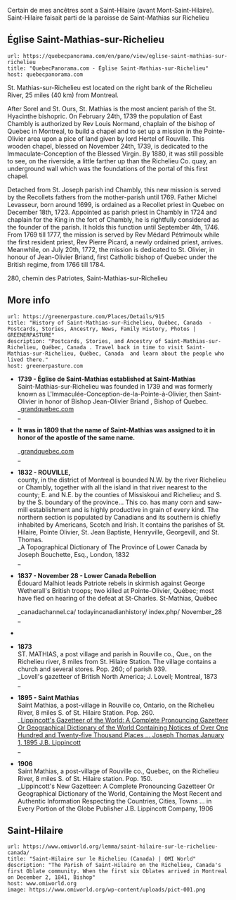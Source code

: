 Certain de mes ancêtres sont a Saint-Hilaire (avant Mont-Saint-Hilaire).
Saint-Hilaire faisait parti de la paroisse de Saint-Mathias sur Richelieu

## Église Saint-Mathias-sur-Richelieu

```cardlink
url: https://quebecpanorama.com/en/pano/view/eglise-saint-mathias-sur-richelieu
title: "QuebecPanorama.com - Église Saint-Mathias-sur-Richelieu"
host: quebecpanorama.com
```

St. Mathias-sur-Richelieu est located on the right bank of the Richelieu River, 25 miles (40 km) from Montreal.

After Sorel and St. Ours, St. Mathias is the most ancient parish of the St. Hyacinthe bishopric. On February 24th, 1739 the population of East Chambly is authorized by Rev Louis Normand, chaplain of the bishop of Quebec in Montreal, to build a chapel and to set up a mission in the Pointe-Olivier area upon a pice of land given by lord Hertel of Rouville. This wooden chapel, blessed on November 24th, 1739, is dedicated to the Immaculate-Conception of the Blessed Virgin. By 1880, it was still possible to see, on the riverside, a little farther up than the Richelieu Co. quay, an underground wall which was the foundations of the portal of this first chapel.

Detached from St. Joseph parish ind Chambly, this new mission is served by the Recollets fathers from the mother-parish until 1769. Father Michel Levasseur, born around 1699, is ordained as a Recollet priest in Quebec on December 18th, 1723. Appointed as parish priest in Chambly in 1724 and chaplain for the King in the fort of Chambly, he is rightfully considered as the founder of the parish. It holds this function until September 4th, 1746. From 1769 till 1777, the mission is served by Rev Médard Pétrimoulx while the first resident priest, Rev Pierre Picard, a newly ordained priest, arrives. Meanwhile, on July 20th, 1772, the mission is dedicated to St. Olivier, in honour of Jean-Olivier Briand, first Catholic bishop of Quebec under the British regime, from 1766 till 1784.

280, chemin des Patriotes, Saint-Mathias-sur-Richelieu

## More info

```cardlink
url: https://greenerpasture.com/Places/Details/915
title: "History of Saint-Mathias-sur-Richelieu, Québec, Canada  - Postcards, Stories, Ancestry, News, Family History, Photos | GREENERPASTURE"
description: "Postcards, Stories, and Ancestry of Saint-Mathias-sur-Richelieu, Québec, Canada . Travel back in time to visit Saint-Mathias-sur-Richelieu, Québec, Canada  and learn about the people who lived there."
host: greenerpasture.com
```

- **1739 - Église de Saint-Mathias established at Saint-Mathias**   
    Saint-Mathias-sur-Richelieu was founded in 1739 and was formerly known as L'Immaculée-Conception-de-la-Pointe-à-Olivier, then Saint-Olivier in honor of Bishop Jean-Olivier Briand , Bishop of Quebec.  
    _[grandquebec.com](http://grandquebec.com/)  
    _
- **It was in 1809 that the name of Saint-Mathias was assigned to it in honor of the apostle of the same name.**  
      
    _[grandquebec.com](http://grandquebec.com/)  
    _
- **1832 - ROUVILLE,**   
    county, in the district of Montreal is bounded N.W. by the river Richelieu or Chambly, together with all the island in that river nearest to the county; E. and N.E. by the counties of Missiskoui and Richelieu; and S. by the S. boundary of the province... This co. has many corn and saw-mill establishment and is highly productive in grain of every kind. The northern section is populated by Canadians and its southern is chiefly inhabited by Americans, Scotch and Irish. It contains the parishes of St. Hilaire, Pointe Olivier, St. Jean Baptiste, Henryville, Georgevill, and St. Thomas.  
    _A Topographical Dictionary of The Province of Lower Canada by Joseph Bouchette, Esq., London, 1832  
    _
- **1837 - November 28 - Lower Canada Rebellion**   
    Êdouard Malhiot leads Patriote rebels in skirmish against George Wetherall's British troops; two killed at Pointe-Olivier, Québec; most have fled on hearing of the defeat at St-Charles. St-Mathias, Québec  
      
    _canadachannel.ca/ todayincanadianhistory/ index.php/ November_28  
    _
- 
- **1873**   
    ST. MATHIAS, a post village and parish in Rouville co., Que., on the Richelieu river, 8 miles from St. Hilaire Station. The village contains a church and several stores. Pop. 260; of parish 939.   
    _Lovell's gazetteer of British North America; J. Lovell; Montreal, 1873  
    _
- **1895 - Saint Mathias**   
    Saint Mathias, a post-village in Rouville co, Ontario, on the Richelieu River, 8 miles S. of St. Hilaire Station. Pop. 260.  
    _[Lippincott's Gazetteer of the World: A Complete Pronouncing Gazetteer Or Geographical Dictionary of the World Containing Notices of Over One Hundred and Twenty-five Thousand Places ... Joseph Thomas January 1, 1895 J.B. Lippincott](https://play.google.com/books/reader?id=FWBHAQAAMAAJ&printsec=frontcover&pg=GBS.PA3)  
    _
- **1906**   
    Saint Mathias, a post-village of Rouville co., Quebec, on the Richelieu River, 8 miles S. of St. Hilaire station. Pop. 150.  
    _Lippincott's New Gazetteer: A Complete Pronouncing Gazetteer Or Geographical Dictionary of the World, Containing the Most Recent and Authentic Information Respecting the Countries, Cities, Towns ... in Every Portion of the Globe Publisher J.B. Lippincott Company, 1906  

## Saint-Hilaire


```cardlink
url: https://www.omiworld.org/lemma/saint-hilaire-sur-le-richelieu-canada/
title: "Saint-Hilaire sur le Richelieu (Canada) | OMI World"
description: "The Parish of Saint-Hilaire on the Richelieu, Canada's first Oblate community. When the first six Oblates arrived in Montreal on December 2, 1841, Bishop"
host: www.omiworld.org
image: https://www.omiworld.org/wp-content/uploads/pict-001.png
```

